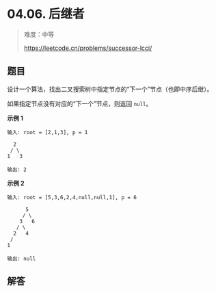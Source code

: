 # 04.06. 后继者

> 难度：中等
>
> https://leetcode.cn/problems/successor-lcci/

## 题目

设计一个算法，找出二叉搜索树中指定节点的“下一个”节点（也即中序后继）。

如果指定节点没有对应的“下一个”节点，则返回 `null`。

**示例 1**

```
输入: root = [2,1,3], p = 1

  2
 / \
1   3

输出: 2
```

**示例 2**

```
输入: root = [5,3,6,2,4,null,null,1], p = 6

      5
     / \
    3   6
   / \
  2   4
 /
1

输出: null
```

## 解答

```typescript

```
